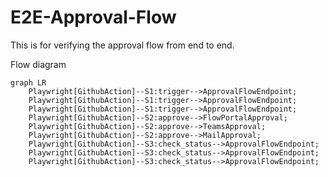 # E2E-Approval-Flow

This is for verifying the approval flow from end to end.

Flow diagram
```mermaid
graph LR
    Playwright[GithubAction]--S1:trigger-->ApprovalFlowEndpoint;
    Playwright[GithubAction]--S1:trigger-->ApprovalFlowEndpoint;
    Playwright[GithubAction]--S1:trigger-->ApprovalFlowEndpoint;
    Playwright[GithubAction]--S2:approve-->FlowPortalApproval;
    Playwright[GithubAction]--S2:approve-->TeamsApproval;
    Playwright[GithubAction]--S2:approve-->MailApproval;
    Playwright[GithubAction]--S3:check_status-->ApprovalFlowEndpoint;
    Playwright[GithubAction]--S3:check_status-->ApprovalFlowEndpoint;
    Playwright[GithubAction]--S3:check_status-->ApprovalFlowEndpoint;
```